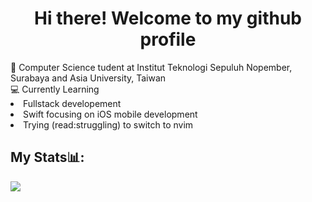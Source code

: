 <h1 align="center">Hi there! Welcome to my github profile</h1>
🔭 Computer Science tudent at Institut Teknologi Sepuluh Nopember, Surabaya and Asia University, Taiwan<br>
💻 Currently Learning 
<li> Fullstack developement
<li> Swift focusing on iOS mobile development
<li> Trying (read:struggling) to switch to nvim

<h2>My Stats📊:</h2>

<!-- ![](https://github-readme-stats.vercel.app//api?username=Cruizard&count_private=true&show_icons=true&theme=synthwave&hide_border=false)
![](https://github-readme-streak-stats.herokuapp.com/?user=Cruizard&theme=synthwave&hide_border=false)  --> <! --uncomment when uh... secure :D-- >
![](https://github-readme-stats.vercel.app/api/top-langs/?username=riel-m&theme=synthwave&hide_border=false&include_all_commits=true&count_private=true&layout=compact)



<!--

- 🔭 I’m currently working on ...
- 🌱 I’m currently learning ...
- 👯 I’m looking to collaborate on ...
- 🤔 I’m looking for help with ...
- 💬 Ask me about ...
- 📫 How to reach me: ...
- 😄 Pronouns: ...
- ⚡ Fun fact: ...
-->
